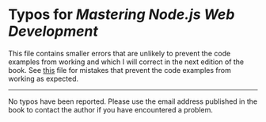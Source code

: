 # Typos for *Mastering Node.js Web Development*

This file contains smaller errors that are unlikely to prevent the code examples from working and which I will correct in the next edition of the book. See [this](errata.md) file for mistakes that prevent the code examples from working as expected.

---

No typos have been reported. Please use the email address published in the book to contact the author if you have encountered a problem.